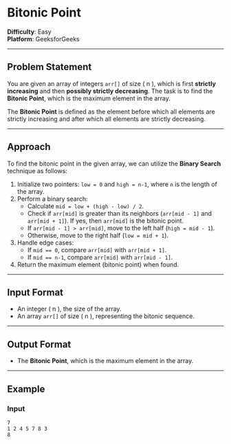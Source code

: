 # Bitonic Point

**Difficulty**: Easy  
**Platform**: GeeksforGeeks 

---

## Problem Statement

You are given an array of integers `arr[]` of size \( n \), which is first **strictly increasing** and then **possibly strictly decreasing**. The task is to find the **Bitonic Point**, which is the maximum element in the array.

The **Bitonic Point** is defined as the element before which all elements are strictly increasing and after which all elements are strictly decreasing.

---

## Approach

To find the bitonic point in the given array, we can utilize the **Binary Search** technique as follows:

1. Initialize two pointers: `low = 0` and `high = n-1`, where `n` is the length of the array.
2. Perform a binary search:
    - Calculate `mid = low + (high - low) / 2`.
    - Check if `arr[mid]` is greater than its neighbors (`arr[mid - 1]` and `arr[mid + 1]`). If yes, then `arr[mid]` is the bitonic point.
    - If `arr[mid - 1] > arr[mid]`, move to the left half (`high = mid - 1`).
    - Otherwise, move to the right half (`low = mid + 1`).
3. Handle edge cases:
    - If `mid == 0`, compare `arr[mid]` with `arr[mid + 1]`.
    - If `mid == n-1`, compare `arr[mid]` with `arr[mid - 1]`.
4. Return the maximum element (bitonic point) when found.

 ---

## Input Format

- An integer \( n \), the size of the array.
- An array `arr[]` of size \( n \), representing the bitonic sequence.

---

## Output Format

- The **Bitonic Point**, which is the maximum element in the array.

---

## Example

### Input
```text
7
1 2 4 5 7 8 3
8
